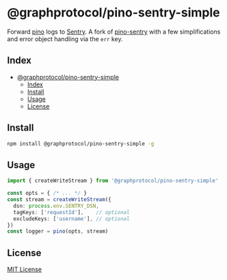 
# @graphprotocol/pino-sentry-simple

Forward [pino](https://github.com/pinojs/pino) logs to
[Sentry](https://sentry.io/). A fork of
[pino-sentry](https://github.com/aandrewww/pino-sentry) with a few
simplifications and error object handling via the `err` key.

## Index

- [@graphprotocol/pino-sentry-simple](#graphprotocolpino-sentry-simple)
  - [Index](#index)
  - [Install](#install)
  - [Usage](#usage)
  - [License](#license)

## Install

```bash
npm install @graphprotocol/pino-sentry-simple -g
```

## Usage

```typescript
import { createWriteStream } from '@graphprotocol/pino-sentry-simple'

const opts = { /* ... */ }
const stream = createWriteStream({
  dsn: process.env.SENTRY_DSN,
  tagKeys: ['requestId'],    // optional
  excludeKeys: ['username'], // optional
})
const logger = pino(opts, stream)
```

## License

[MIT License](LICENSE)
